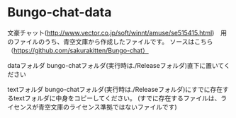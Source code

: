 # Bungo-chat-data
文豪チャット(http://www.vector.co.jp/soft/winnt/amuse/se515415.html)　用のファイルのうち、青空文庫から作成したファイルです。
ソースはこちら（https://github.com/sakurakitten/Bungo-chat）

dataフォルダ
bungo-chatフォルダ(実行時は./Releaseフォルダ)直下に置いてください

textフォルダ
bungo-chatフォルダ(実行時は./Releaseフォルダ)にすでに存在するtextフォルダに中身をコピーしてください。
(すでに存在するファイルは、ライセンスが青空文庫のライセンス準拠ではないファイルです)
